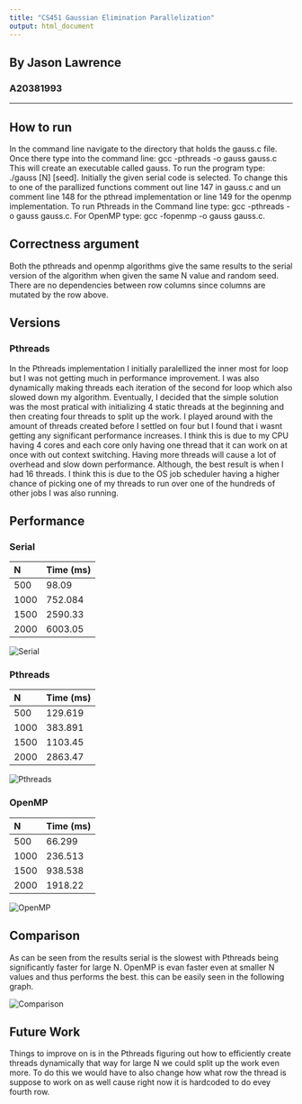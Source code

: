 ```yaml
---
title: "CS451 Gaussian Elimination Parallelization"
output: html_document
---
```

## By Jason Lawrence
### A20381993
---
## How to run
In the command line navigate to the directory that holds the gauss.c file. Once there type into the command line: gcc -pthreads -o gauss gauss.c
This will create an executable called gauss. To run the program type: ./gauss [N] [seed]. Initially the given serial code is selected. To change
this to one of the parallized functions comment out line 147 in gauss.c and un comment line 148 for the pthread implementation or line 149 for the 
openmp implementation. To run Pthreads in the Command line type: gcc -pthreads -o gauss gauss.c. For OpenMP type: gcc -fopenmp -o gauss gauss.c. 

## Correctness argument
Both the pthreads and openmp algorithms give the same results to the serial version of the algorithm when given the same N value and random seed.
There are no dependencies between row columns since columns are mutated by the row above.

## Versions

### Pthreads
In the Pthreads implementation I initially paralellized the inner most for loop but I was not getting much in performance improvement. I was also dynamically making threads each iteration of the second for loop which also slowed down my algorithm. Eventually, I decided that the simple solution was the most pratical with initializing 4 static threads at the beginning and then creating four threads to split up the work. I played around with the amount of threads created before I settled on four but I found that i wasnt getting any significant performance increases. I think this is due to my CPU having 4 cores and each core only having one thread that it can work on at once with out context switching. Having more threads will cause a lot of overhead and slow down performance. Although, the best result is when I had 16 threads. I think this is due to the OS job scheduler having a higher chance of picking one of my threads to run over one of the hundreds of other jobs I was also running. 

## Performance

### Serial
|N      |Time (ms) |
|:------|:---------|
|500    |98.09     |
|1000   |752.084   |
|1500   |2590.33   |
|2000   |6003.05   |

![Serial](C:\Users\Jason\Desktop\Projects\CS451\HW2\Documentation\Serial.png)

### Pthreads
|N      |Time (ms) |
|:------|:---------|
|500    |129.619   |
|1000   |383.891   |
|1500   |1103.45   |
|2000   |2863.47   |

![Pthreads](C:\Users\Jason\Desktop\Projects\CS451\HW2\Documentation\Pthreads.png)

### OpenMP
|N      |Time (ms)   |
|:------|:-----------|
|500    |66.299      |
|1000   |236.513     |
|1500   |938.538     |
|2000   |1918.22     |

![OpenMP](C:\Users\Jason\Desktop\Projects\CS451\HW2\Documentation\OpenMP.png)

## Comparison
As can be seen from the results serial is the slowest with Pthreads being significantly faster for large N. OpenMP is evan faster even at smaller N values and thus performs the best. this can be easily seen in the following graph.

![Comparison](C:\Users\Jason\Desktop\Projects\CS451\HW2\Documentation\comparison.png)

## Future Work
Things to improve on is in the Pthreads figuring out how to efficiently create threads dynamically that way for large N we could split up the work even more. To do this we would have to also change how what row the thread is suppose to work on as well cause right now it is hardcoded to do evey fourth row. 



